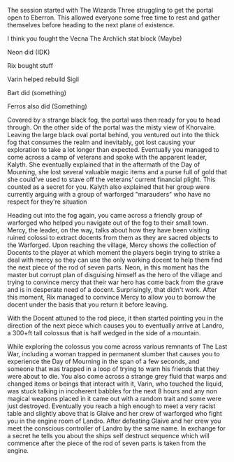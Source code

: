 The session started with The Wizards Three struggling to get the portal open to Eberron. This allowed everyone some free time to rest and gather themselves before heading to the next plane of existence. 

I think you fought the Vecna The Archlich stat block (Maybe)

Neon did (IDK)

Rix bought stuff

Varin helped rebuild Sigil

Bart did (something)

Ferros also did (Something)

Covered by a strange black fog, the portal was then ready for you to head through. On the other side of the portal was the misty view of Khorvaire. Leaving the large black oval portal behind, you ventured out into the thick fog that consumes the realm and inevitably, got lost causing your exploration to take a lot longer than expected. Eventually you managed to come across a camp of veterans and spoke with the apparent leader, Kalyth. She eventually explained that in the aftermath of the Day of Mourning, she lost several valuable magic items and a purse full of gold that she could’ve used to stave off the veterans’ current financial plight. This counted as a secret for you. Kalyth also explained that her group were currently arguing with a group of warforged "marauders" who have no respect for they're situation 

Heading out into the fog again, you came across a friendly group of warforged who helped you navigate out of the fog to their small town. Mercy, the leader, on the way, talks about how they have been visiting ruined colossi to extract docents from them as they are sacred objects to the Warforged. Upon reaching the village, Mercy shows the collection of Docents to the player at which moment the players begin trying to strike a deal with mercy so they can use the only working docent to help them find the next piece of the rod of seven parts. Neon, in this moment has the master but corrupt plan of disguising himself as the hero of the village and trying to convince mercy that their war hero has come back from the grave and is in desperate need of a docent. Surprisingly, that didn't work. After this moment, Rix managed to convince Mercy to allow you to borrow the docent under the basis that you return it before leaving.

With the Docent attuned to the rod piece, it then started pointing you in the direction of the next piece which causes you to eventually arrive at Landro, a 300+ft tall colossus that is half wedged in the side of a mountain. 

While exploring the colossus you come across various remnants of The Last War, including a woman trapped in permanent slumber that causes you to experience the Day of Mourning in the span of a few seconds, and someone that was trapped in a loop of trying to warn his friends that they were about to die.  You also come across a strange grey fluid that warps and changed items or beings that interact with it, Varin, who touched the liquid, was stuck talking in incoherent babbles for the next 8 hours and any non magical weapons placed in it came out with a random trait and some were just destroyed. Eventually you reach a high enough to meet a very racist table and slightly above that is Glaive and her crew of warforged who fight you in the engine room of Landro. After defeating Glaive and her crew you meet the conscious controller of Landro by the same name. In exchange for a secret he tells you about the ships self destruct sequence which will commence after the piece of the rod of seven parts is taken from the engine. 

